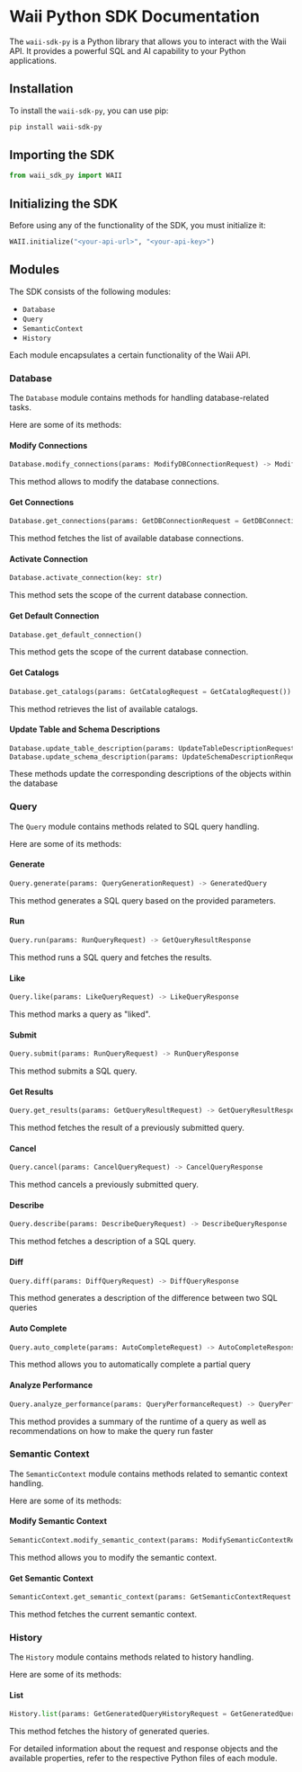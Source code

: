 # Waii Python SDK Documentation

The `waii-sdk-py` is a Python library that allows you to interact with the Waii API. It provides a powerful SQL and AI capability to your Python applications. 

## Installation

To install the `waii-sdk-py`, you can use pip:

```bash
pip install waii-sdk-py
```

## Importing the SDK

```python
from waii_sdk_py import WAII
```

## Initializing the SDK

Before using any of the functionality of the SDK, you must initialize it:

```python
WAII.initialize("<your-api-url>", "<your-api-key>")
```

## Modules

The SDK consists of the following modules:

- `Database`
- `Query`
- `SemanticContext`
- `History`

Each module encapsulates a certain functionality of the Waii API.

### Database

The `Database` module contains methods for handling database-related tasks.

Here are some of its methods:

#### Modify Connections

```python
Database.modify_connections(params: ModifyDBConnectionRequest) -> ModifyDBConnectionResponse
```

This method allows to modify the database connections.

#### Get Connections

```python
Database.get_connections(params: GetDBConnectionRequest = GetDBConnectionRequest()) -> GetDBConnectionResponse
```

This method fetches the list of available database connections.

#### Activate Connection

```python
Database.activate_connection(key: str)
```

This method sets the scope of the current database connection.

#### Get Default Connection
```python
Database.get_default_connection()
```

This method gets the scope of the current database connection.

#### Get Catalogs

```python
Database.get_catalogs(params: GetCatalogRequest = GetCatalogRequest()) -> GetCatalogResponse
```

This method retrieves the list of available catalogs.

#### Update Table and Schema Descriptions

```python
Database.update_table_description(params: UpdateTableDescriptionRequest) -> UpdateTableDescriptionResponse
Database.update_schema_description(params: UpdateSchemaDescriptionRequest) -> UpdateSchemaDescriptionResponse
```

These methods update the corresponding descriptions of the objects within the database

### Query

The `Query` module contains methods related to SQL query handling.

Here are some of its methods:

#### Generate

```python
Query.generate(params: QueryGenerationRequest) -> GeneratedQuery
```

This method generates a SQL query based on the provided parameters.

#### Run

```python
Query.run(params: RunQueryRequest) -> GetQueryResultResponse
```

This method runs a SQL query and fetches the results.

#### Like

```python
Query.like(params: LikeQueryRequest) -> LikeQueryResponse
```

This method marks a query as "liked".

#### Submit

```python
Query.submit(params: RunQueryRequest) -> RunQueryResponse
```

This method submits a SQL query.

#### Get Results

```python
Query.get_results(params: GetQueryResultRequest) -> GetQueryResultResponse
```

This method fetches the result of a previously submitted query.

#### Cancel

```python
Query.cancel(params: CancelQueryRequest) -> CancelQueryResponse
```

This method cancels a previously submitted query.

#### Describe

```python
Query.describe(params: DescribeQueryRequest) -> DescribeQueryResponse
```

This method fetches a description of a SQL query.

#### Diff

```python
Query.diff(params: DiffQueryRequest) -> DiffQueryResponse
```

This method generates a description of the difference between two SQL queries

#### Auto Complete

```python
Query.auto_complete(params: AutoCompleteRequest) -> AutoCompleteResponse
```

This method allows you to automatically complete a partial query


#### Analyze Performance

```python
Query.analyze_performance(params: QueryPerformanceRequest) -> QueryPerformanceResponse
```

This method provides a summary of the runtime of a query as well as recommendations on how to make the query run faster

### Semantic Context

The `SemanticContext` module contains methods related to semantic context handling.

Here are some of its methods:

#### Modify Semantic Context

```python
SemanticContext.modify_semantic_context(params: ModifySemanticContextRequest) -> ModifySemanticContextResponse
```

This method allows you to modify the semantic context.

#### Get Semantic Context

```python
SemanticContext.get_semantic_context(params: GetSemanticContextRequest = GetSemanticContextRequest()) -> GetSemanticContextResponse
```

This method fetches the current semantic context.

### History

The `History` module contains methods related to history handling.

Here are some of its methods:

#### List

```python
History.list(params: GetGeneratedQueryHistoryRequest = GetGeneratedQueryHistoryRequest()) -> GetGeneratedQueryHistoryResponse
```

This method fetches the history of generated queries.

For detailed information about the request and response objects and the available properties, refer to the respective Python files of each module.
